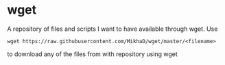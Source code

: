 # wget

A repository of files and scripts I want to have available through wget. Use

`wget https://raw.githubusercontent.com/MikhaD/wget/master/<filename>`

to download any of the files from with repository using wget
